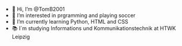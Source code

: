- 👋 Hi, I’m @TomB2001
- 👀 I’m interested in prgramming and playing soccer
- 🌱 I’m currently learning Python, HTML and CSS
- 📚 I´m studying Informations und Kommunikationstechnik at HTWK Leipzig

<!---
TomB2001/TomB2001 is a ✨ special ✨ repository because its `README.md` (this file) appears on your GitHub profile.
You can click the Preview link to take a look at your changes.
--->
